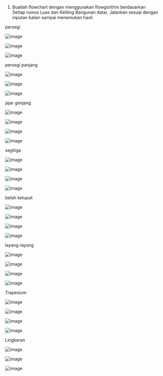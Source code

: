 1. Buatlah flowchart dengan menggunakan flowgorithm berdasarkan Setiap rumus Luas dan 
Keliling Bangunan datar, Jalankan sesuai dengan inputan kalian sampai menemukan hasil.

persegi

![image](https://user-images.githubusercontent.com/93025147/139858079-ae294a8f-ba07-476a-8cf5-4315a92ebe6f.png)

![image](https://user-images.githubusercontent.com/93025147/139858168-2e8e86ff-13f7-42d2-8fa1-6a9f5d3fea93.png)

![image](https://user-images.githubusercontent.com/93025147/139858507-98137f3a-a63b-4569-a521-719d6649f14a.png)

persegi panjang

![image](https://user-images.githubusercontent.com/93025147/139859677-93de99b4-eacb-4851-8039-62302f8ec738.png)

![image](https://user-images.githubusercontent.com/93025147/139859744-ea839440-e336-4601-8fe4-faaf00514738.png)

![image](https://user-images.githubusercontent.com/93025147/139859965-e37ec110-9316-45e2-b24f-723220c5d333.png)

jajar genjang

![image](https://user-images.githubusercontent.com/93025147/139865020-10c8dbcd-975b-49b8-a614-eb9436c1c24b.png)

![image](https://user-images.githubusercontent.com/93025147/139865131-326a94bb-fe2f-4476-beca-e6d5edc42706.png)

![image](https://user-images.githubusercontent.com/93025147/139864889-3fef1ca7-b389-4cbd-af88-73c45040550e.png)

![image](https://user-images.githubusercontent.com/93025147/139865382-630b32e0-5725-4c41-be3a-b4e4024ee0b4.png)

segitiga

![image](https://user-images.githubusercontent.com/93025147/139866832-1f092a29-6ef7-4be3-aba2-618aa48be141.png)

![image](https://user-images.githubusercontent.com/93025147/139866899-7be9bee6-3d1c-462f-b528-51f5ad74632a.png)

![image](https://user-images.githubusercontent.com/93025147/139866771-7cc7bee1-ec9f-411d-b275-54672ca49dcf.png)

![image](https://user-images.githubusercontent.com/93025147/139867140-10cd3f2e-553a-48af-b464-bd53a9c7237f.png)

belah ketupat

![image](https://user-images.githubusercontent.com/93025147/139868371-eaf6eefa-128a-48fa-9001-d5e1bf760024.png)

![image](https://user-images.githubusercontent.com/93025147/139868506-5ec839a1-d21b-4bdc-95e1-39561260751b.png)

![image](https://user-images.githubusercontent.com/93025147/139868283-3173beb8-d81e-4c23-a011-958f5f58eb30.png)

![image](https://user-images.githubusercontent.com/93025147/139868748-92739d24-5be6-487f-b7be-1a63db45e98d.png)


layang-layang

![image](https://user-images.githubusercontent.com/93025147/139871108-4c9da6f4-a5c8-4cf4-b268-673898b6f7b7.png)

![image](https://user-images.githubusercontent.com/93025147/139871168-4ca166aa-4757-4a10-8c3e-2e8343e0178a.png)

![image](https://user-images.githubusercontent.com/93025147/139870916-4ad4b0d5-5af4-4f22-8d03-d9405291eff8.png)

![image](https://user-images.githubusercontent.com/93025147/139871390-d29dbd79-9c99-4e7b-bf5a-2fa428dd909a.png)

Trapesium

![image](https://user-images.githubusercontent.com/93025147/139872509-e9eca4b7-878f-4bf9-9a26-5a6a3049cef0.png)

![image](https://user-images.githubusercontent.com/93025147/139872591-fbc51306-c1f7-466c-a5d9-d9fd5b6e7d9b.png)

![image](https://user-images.githubusercontent.com/93025147/139872427-1f542a7f-c23a-4e30-9b65-b89a3e3e7ba9.png)

![image](https://user-images.githubusercontent.com/93025147/139872840-2e19008f-02c4-41b1-b989-c5d50cf9676b.png)


Lingkaran

![image](https://user-images.githubusercontent.com/93025147/139873726-6e03b75b-5d50-454f-8fa3-92147e34a5b0.png)

![image](https://user-images.githubusercontent.com/93025147/139873671-9db6a63b-371e-49f0-9efb-130566602800.png)

![image](https://user-images.githubusercontent.com/93025147/139873958-3d3399f3-da88-423c-93c0-9085cd38d5b7.png)
